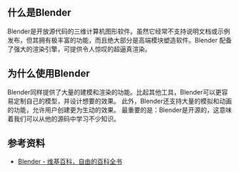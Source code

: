 ## 什么是Blender
Blender是开放源代码的三维计算机图形软件。虽然它经常不支持说明文档或示例发布，但其拥有极丰富的功能，而且绝大部分是高端模块塑造软件。Blender 配备了强大的渲染引擎，可提供令人惊叹的超逼真渲染。

## 为什么使用Blender
Blender同样提供了大量的建模和渲染的功能。比起其他工具，Blender可以更容易定制自己的模型，并设计想要的效果。
此外，Blender还支持大量的模拟和动画的功能，允许用户创建更为生动的效果。
最重要的是：Blender是开源的，这意味着我们可以从他的源码中学习不少知识。


## 参考资料
+ [Blender - 维基百科，自由的百科全书](https://zh.wikipedia.org/wiki/Blender)